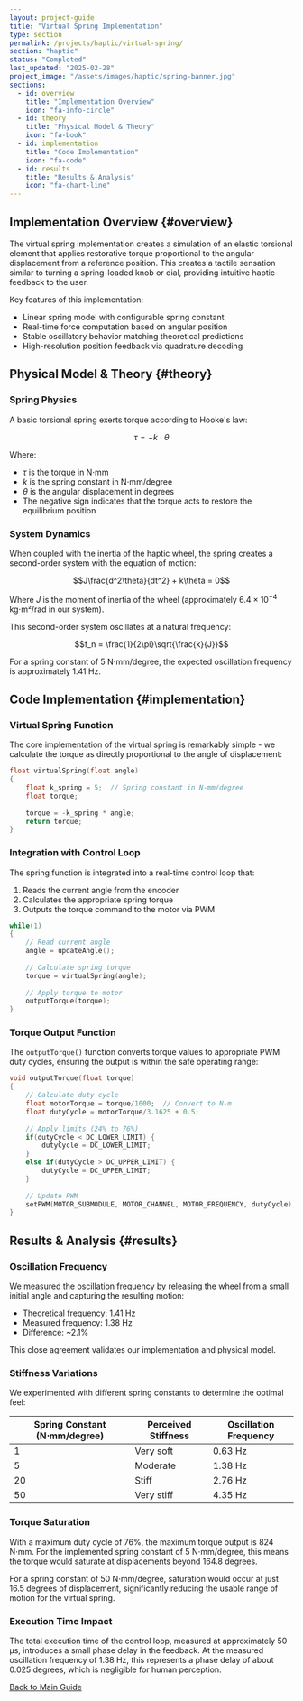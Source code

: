 ```yaml
---
layout: project-guide
title: "Virtual Spring Implementation"
type: section
permalink: /projects/haptic/virtual-spring/
section: "haptic"
status: "Completed"
last_updated: "2025-02-28"
project_image: "/assets/images/haptic/spring-banner.jpg"
sections:
  - id: overview
    title: "Implementation Overview"
    icon: "fa-info-circle"
  - id: theory
    title: "Physical Model & Theory"
    icon: "fa-book"
  - id: implementation
    title: "Code Implementation"
    icon: "fa-code"
  - id: results
    title: "Results & Analysis"
    icon: "fa-chart-line"
---
```


## Implementation Overview {#overview}
The virtual spring implementation creates a simulation of an elastic torsional element that applies restorative torque proportional to the angular displacement from a reference position. This creates a tactile sensation similar to turning a spring-loaded knob or dial, providing intuitive haptic feedback to the user.

Key features of this implementation:
- Linear spring model with configurable spring constant
- Real-time force computation based on angular position
- Stable oscillatory behavior matching theoretical predictions
- High-resolution position feedback via quadrature decoding

## Physical Model & Theory {#theory}

### Spring Physics
A basic torsional spring exerts torque according to Hooke's law:

$$\tau = -k \cdot \theta$$

Where:
- $\tau$ is the torque in N⋅mm
- $k$ is the spring constant in N⋅mm/degree
- $\theta$ is the angular displacement in degrees
- The negative sign indicates that the torque acts to restore the equilibrium position

### System Dynamics
When coupled with the inertia of the haptic wheel, the spring creates a second-order system with the equation of motion:

$$J\frac{d^2\theta}{dt^2} + k\theta = 0$$

Where $J$ is the moment of inertia of the wheel (approximately $6.4 \times 10^{-4}$ kg⋅m²/rad in our system).

This second-order system oscillates at a natural frequency:

$$f_n = \frac{1}{2\pi}\sqrt{\frac{k}{J}}$$

For a spring constant of 5 N⋅mm/degree, the expected oscillation frequency is approximately 1.41 Hz.

## Code Implementation {#implementation}

### Virtual Spring Function
The core implementation of the virtual spring is remarkably simple - we calculate the torque as directly proportional to the angle of displacement:

```c
float virtualSpring(float angle)
{
    float k_spring = 5;  // Spring constant in N-mm/degree
    float torque;
    
    torque = -k_spring * angle;
    return torque;
}
```

### Integration with Control Loop
The spring function is integrated into a real-time control loop that:
1. Reads the current angle from the encoder
2. Calculates the appropriate spring torque
3. Outputs the torque command to the motor via PWM

```c
while(1)
{
    // Read current angle
    angle = updateAngle();
    
    // Calculate spring torque
    torque = virtualSpring(angle);
    
    // Apply torque to motor
    outputTorque(torque);
}
```

### Torque Output Function
The `outputTorque()` function converts torque values to appropriate PWM duty cycles, ensuring the output is within the safe operating range:

```c
void outputTorque(float torque)
{
    // Calculate duty cycle
    float motorTorque = torque/1000;  // Convert to N-m
    float dutyCycle = motorTorque/3.1625 + 0.5;
    
    // Apply limits (24% to 76%)
    if(dutyCycle < DC_LOWER_LIMIT) {
        dutyCycle = DC_LOWER_LIMIT;
    }
    else if(dutyCycle > DC_UPPER_LIMIT) {
        dutyCycle = DC_UPPER_LIMIT;
    }
    
    // Update PWM
    setPWM(MOTOR_SUBMODULE, MOTOR_CHANNEL, MOTOR_FREQUENCY, dutyCycle);
}
```

## Results & Analysis {#results}

### Oscillation Frequency
We measured the oscillation frequency by releasing the wheel from a small initial angle and capturing the resulting motion:

- Theoretical frequency: 1.41 Hz
- Measured frequency: 1.38 Hz
- Difference: ~2.1%

This close agreement validates our implementation and physical model.

### Stiffness Variations
We experimented with different spring constants to determine the optimal feel:

| Spring Constant (N⋅mm/degree) | Perceived Stiffness | Oscillation Frequency |
|-------------------------------|---------------------|----------------------|
| 1                             | Very soft           | 0.63 Hz              |
| 5                             | Moderate            | 1.38 Hz              |
| 20                            | Stiff               | 2.76 Hz              |
| 50                            | Very stiff          | 4.35 Hz              |

### Torque Saturation
With a maximum duty cycle of 76%, the maximum torque output is 824 N⋅mm. For the implemented spring constant of 5 N⋅mm/degree, this means the torque would saturate at displacements beyond 164.8 degrees.

For a spring constant of 50 N⋅mm/degree, saturation would occur at just 16.5 degrees of displacement, significantly reducing the usable range of motion for the virtual spring.

### Execution Time Impact
The total execution time of the control loop, measured at approximately 50 μs, introduces a small phase delay in the feedback. At the measured oscillation frequency of 1.38 Hz, this represents a phase delay of about 0.025 degrees, which is negligible for human perception.

<!-- Back to main guide link -->
<div class="guide-navigation">
  <a href="{{ site.baseurl }}/projects/haptic" class="back-to-guide">
    <i class="fas fa-arrow-left"></i> Back to Main Guide
  </a>
</div>
